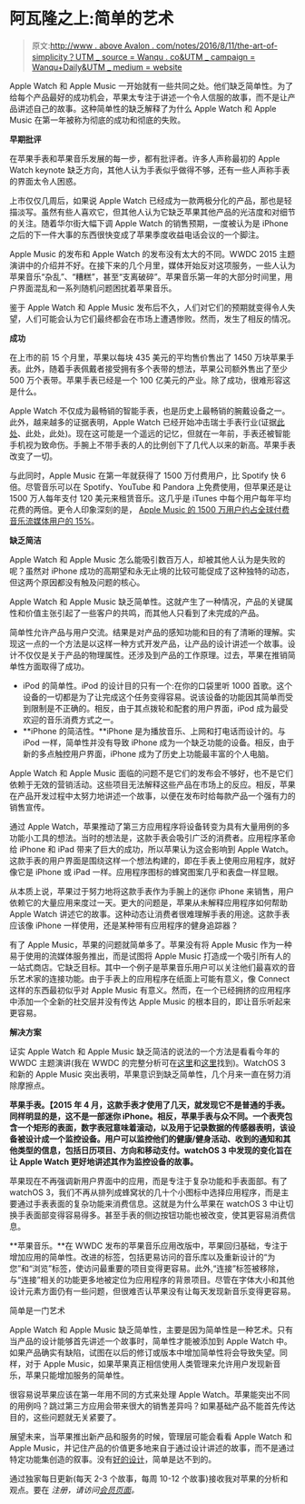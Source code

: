 # 阿瓦隆之上:简单的艺术

> 原文:[http://www . above Avalon . com/notes/2016/8/11/the-art-of-simplicity？UTM _ source = Wanqu . co&UTM _ campaign = Wanqu+Daily&UTM _ medium = website](http://www.aboveavalon.com/notes/2016/8/11/the-art-of-simplicity?utm_source=wanqu.co&utm_campaign=Wanqu+Daily&utm_medium=website)

Apple Watch 和 Apple Music 一开始就有一些共同之处。他们缺乏简单性。为了给每个产品最好的成功机会，苹果太专注于讲述一个令人信服的故事，而不是让产品讲述自己的故事。这种简单性的缺乏解释了为什么 Apple Watch 和 Apple Music 在第一年被称为彻底的成功和彻底的失败。

**早期批评**

在苹果手表和苹果音乐发展的每一步，都有批评者。许多人声称最初的 Apple Watch keynote 缺乏方向，其他人认为手表似乎做得不够，还有一些人声称手表的界面太令人困惑。

上市仅仅几周后，如果说 Apple Watch 已经成为一款两极分化的产品，那也是轻描淡写。虽然有些人喜欢它，但其他人认为它缺乏苹果其他产品的光洁度和对细节的关注。随着华尔街大幅下调 Apple Watch 的销售预期，一度被认为是 iPhone 之后的下一件大事的东西很快变成了苹果季度收益电话会议的一个脚注。

Apple Music 的发布和 Apple Watch 的发布没有太大的不同。WWDC 2015 主题演讲中的介绍并不好。在接下来的几个月里，媒体开始反对这项服务，一些人认为苹果音乐“杂乱”、“糟糕”，甚至“支离破碎”。苹果音乐第一年的大部分时间里，用户界面混乱和一系列随机问题困扰着苹果音乐。

鉴于 Apple Watch 和 Apple Music 发布后不久，人们对它们的预期就变得令人失望，人们可能会认为它们最终都会在市场上遭遇惨败。然而，发生了相反的情况。

**成功**

在上市的前 15 个月里，苹果以每块 435 美元的平均售价售出了 1450 万块苹果手表。此外，随着手表佩戴者接受拥有多个表带的想法，苹果公司额外售出了至少 500 万个表带。苹果手表已经是一个 100 亿美元的产业。除了成功，很难形容这是什么。

Apple Watch 不仅成为最畅销的智能手表，也是历史上最畅销的腕戴设备之一。此外，越来越多的证据表明，Apple Watch 已经开始冲击瑞士手表行业(证据[此处](https://aboveavalon.slack.com/files/neilcybart/F0GTDT2BD/November_23__2015__Swiss_Watch_Exports_Down_9__in_October__The_New_Apple_Watch_Charging_Dock)、此处，此处)。现在这可能是一个遥远的记忆，但就在一年前，手表还被智能手机视为致命伤。手腕上不带手表的人的比例创下了几代人以来的新高。苹果手表改变了一切。

与此同时，Apple Music 在第一年就获得了 1500 万付费用户，比 Spotify 快 6 倍。尽管音乐可以在 Spotify、YouTube 和 Pandora 上免费使用，但苹果还是让 1500 万人每年支付 120 美元来租赁音乐。这几乎是 iTunes 中每个用户每年平均花费的两倍。更令人印象深刻的是， [Apple Music 的 1500 万用户约占全球付费音乐流媒体用户的 15%](http://www.aboveavalon.com/notes/2016/7/12/apples-plan-to-own-the-entire-music-industry)。

**缺乏简洁**

Apple Watch 和 Apple Music 怎么能吸引数百万人，却被其他人认为是失败的呢？虽然对 iPhone 成功的高期望和永无止境的比较可能促成了这种独特的动态，但这两个原因都没有触及问题的核心。

Apple Watch 和 Apple Music 缺乏简单性。这就产生了一种情况，产品的关键属性和价值主张引起了一些客户的共鸣，而其他人只看到了未完成的产品。

简单性允许产品与用户交流。结果是对产品的感知功能和目的有了清晰的理解。实现这一点的一个方法是以这样一种方式开发产品，让产品的设计讲述一个故事。设计不仅仅是关于产品的物理属性。还涉及到产品的工作原理。过去，苹果在推销简单性方面取得了成功。

*   iPod 的简单性。iPod 的设计目的只有一个:在你的口袋里听 1000 首歌。这个设备的一切都是为了让完成这个任务变得容易。说该设备的功能因其简单而受到限制是不正确的。相反，由于其点拨轮和配套的用户界面，iPod 成为最受欢迎的音乐消费方式之一。
*   **iPhone 的简洁性。**iPhone 是为播放音乐、上网和打电话而设计的。与 iPod 一样，简单性并没有导致 iPhone 成为一个缺乏功能的设备。相反，由于新的多点触控用户界面，iPhone 成为了历史上功能最丰富的个人电脑。

Apple Watch 和 Apple Music 面临的问题不是它们的发布会不够好，也不是它们依赖于无效的营销活动。这些项目无法解释这些产品在市场上的反应。相反，苹果在产品开发过程中太努力地讲述一个故事，以便在发布时给每款产品一个强有力的销售宣传。

通过 Apple Watch，苹果推动了第三方应用程序将设备转变为具有大量用例的多功能小工具的想法。当时的想法是，这款手表会吸引广泛的消费者。应用程序革命给 iPhone 和 iPad 带来了巨大的成功，所以苹果认为这会影响到 Apple Watch。这款手表的用户界面是围绕这样一个想法构建的，即在手表上使用应用程序，就好像它是 iPhone 或 iPad 一样。应用程序图标的蜂窝图案几乎和表盘一样显眼。

从本质上说，苹果过于努力地将这款手表作为手腕上的迷你 iPhone 来销售，用户依赖它的大量应用来度过一天。更大的问题是，苹果从未解释应用程序如何帮助 Apple Watch 讲述它的故事。这种动态让消费者很难理解手表的用途。这款手表应该像 iPhone 一样使用，还是某种带有应用程序的健身追踪器？

有了 Apple Music，苹果的问题就简单多了。苹果没有将 Apple Music 作为一种易于使用的流媒体服务推出，而是试图将 Apple Music 打造成一个吸引所有人的一站式商店。它缺乏目标。其中一个例子是苹果音乐用户可以关注他们最喜欢的音乐艺术家的连接功能。由于手表上的应用程序在纸面上可能有意义，像 Connect 这样的东西最初似乎对 Apple Music 有意义。然而，在一个已经拥挤的应用程序中添加一个全新的社交层并没有传达 Apple Music 的根本目的，即让音乐听起来更容易。

**解决方案**

证实 Apple Watch 和 Apple Music 缺乏简洁的说法的一个方法是看看今年的 WWDC 主题演讲(我在 WWDC 的完整分析可在[这里](http://www.aboveavalon.com/dailypremiumupdate/2016/6/14/apples-wwdc-keynote-major-themes)和[这里](http://www.aboveavalon.com/dailypremiumupdate/2016/6/15/wwdc-2016-detailed-thoughts-and-observations)找到)。WatchOS 3 和新的 Apple Music 突出表明，苹果意识到缺乏简单性，几个月来一直在努力消除摩擦点。

**苹果手表。【2015 年 4 月，这款手表才使用了几天，就发现它不是普通的手表。同样明显的是，这不是一部迷你 iPhone。相反，苹果手表与众不同。一个表壳包含一个矩形的表面，数字表冠意味着滚动，以及用于记录数据的传感器表明，该设备被设计成一个监控设备。用户可以监控他们的健康/健身活动、收到的通知和其他类型的信息，包括日历项目、方向和移动支付。watchOS 3 中发现的变化旨在让 Apple Watch 更好地讲述其作为监控设备的故事。**

苹果现在不再强调新用户界面中的应用，而是专注于复杂功能和手表面部。有了 watchOS 3，我们不再从排列成蜂窝状的几十个小图标中选择应用程序，而是主要通过手表表面的复杂功能来消费信息。这就是为什么苹果在 watchOS 3 中让切换手表面部变得容易得多。甚至手表的侧边按钮功能也被改变，使其更容易消费信息。

**苹果音乐。**在 WWDC 发布的苹果音乐应用改版中，苹果回归基础，专注于增加应用的简单性。改进的标签，包括更易访问的音乐库以及重新设计的“为您”和“浏览”标签，使访问最重要的项目变得更容易。此外,“连接”标签被移除，与“连接”相关的功能更多地被定位为应用程序的背景项目。尽管在字体大小和其他设计元素方面仍有一些问题，但很难否认苹果没有让每天发现新音乐变得更容易。

简单是一门艺术

Apple Watch 和 Apple Music 缺乏简单性，主要是因为简单性是一种艺术。只有当产品的设计能够首先讲述一个故事时，简单性才能被添加到 Apple Watch 中。如果产品确实有缺陷，试图在以后的修订或版本中增加简单性将会导致失望。同样，对于 Apple Music，如果苹果真正相信使用人类管理来允许用户发现新音乐，苹果只能增加服务的简单性。

很容易说苹果应该在第一年用不同的方式来处理 Apple Watch。苹果能突出不同的用例吗？跳过第三方应用会带来很大的销售差异吗？如果基础产品不能首先传达目的，这些问题就无关紧要了。

展望未来，当苹果推出新产品和服务的时候，管理层可能会看看 Apple Watch 和 Apple Music，并记住产品的价值更多地来自于通过设计讲述的故事，而不是通过特定功能集创造的叙事。没有[好的设计](http://www.aboveavalon.com/notes/2015/10/13/apple-uses-good-design-to-marginalize-industries)，简单是达不到的。

通过独家每日更新(每天 2-3 个故事，每周 10-12 个故事)接收我对苹果的分析和观点。要在 *注册，请访问[会员页面](http://www.aboveavalon.com/membership/)。*